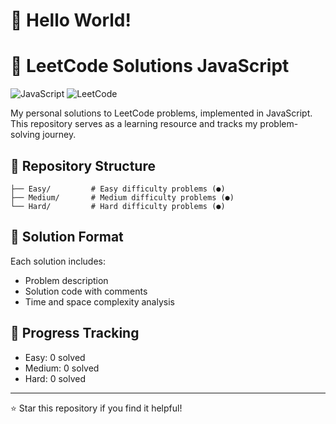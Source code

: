 # 👋 **Hello World!**
# 🎯 LeetCode Solutions JavaScript

![JavaScript](https://img.shields.io/badge/JavaScript-F7DF1E?style=for-the-badge&logo=javascript&logoColor=black)
![LeetCode](https://img.shields.io/badge/LeetCode-FFA116?style=for-the-badge&logo=LeetCode&logoColor=black)

My personal solutions to LeetCode problems, implemented in JavaScript. This repository serves as a learning resource and tracks my problem-solving journey.

## 📁 Repository Structure

```
├── Easy/         # Easy difficulty problems (●)
├── Medium/       # Medium difficulty problems (●)
└── Hard/         # Hard difficulty problems (●)
```

## 📝 Solution Format

Each solution includes:
- Problem description
- Solution code with comments
- Time and space complexity analysis

## 🚀 Progress Tracking

- Easy: 0 solved
- Medium: 0 solved
- Hard: 0 solved

---
⭐ Star this repository if you find it helpful!
